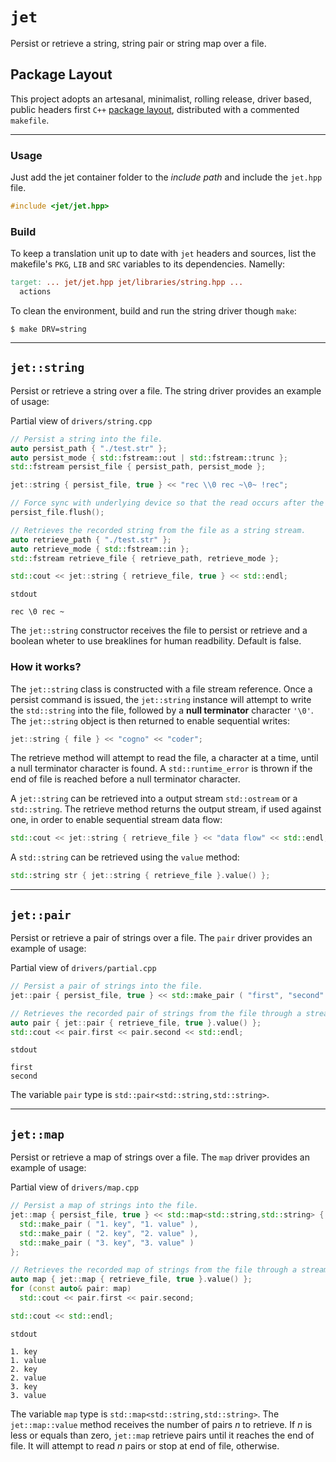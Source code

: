 
# `jet`
Persist or retrieve a string, string pair or string map over a file.

## Package Layout
This project adopts an artesanal, minimalist, rolling release, driver based, public headers first `C++` [package layout](), distributed with a commented `makefile`.

---

### Usage
Just add the jet container folder to the *include path* and include the `jet.hpp` file.
```C++
#include <jet/jet.hpp>
```

### Build
To keep a translation unit up to date with `jet` headers and sources, list the makefile's `PKG`, `LIB` and `SRC` variables to its dependencies. Namelly:
```makefile
target: ... jet/jet.hpp jet/libraries/string.hpp ...
  actions
```

To clean the environment, build and run the string driver though `make`:
```shell
$ make DRV=string
```

---

## `jet::string`
Persist or retrieve a string over a file. The string driver provides an example of usage:

Partial view of `drivers/string.cpp`
```C++
// Persist a string into the file.
auto persist_path { "./test.str" };
auto persist_mode { std::fstream::out | std::fstream::trunc };
std::fstream persist_file { persist_path, persist_mode };

jet::string { persist_file, true } << "rec \\0 rec ~\0~ !rec";

// Force sync with underlying device so that the read occurs after the write.
persist_file.flush();

// Retrieves the recorded string from the file as a string stream.
auto retrieve_path { "./test.str" };
auto retrieve_mode { std::fstream::in };
std::fstream retrieve_file { retrieve_path, retrieve_mode };

std::cout << jet::string { retrieve_file, true } << std::endl;
```

`stdout`
```
rec \0 rec ~
```

The `jet::string` constructor receives the file to persist or retrieve and a boolean wheter to use breaklines for human readbility. Default is false.

### How it works?
The `jet::string` class is constructed with a file stream reference. Once a persist command is issued, the `jet::string` instance will attempt to write the `std::string` into the file, followed by a **null terminator** character `'\0'`. The `jet::string` object is then returned to enable sequential writes:

```C++
jet::string { file } << "cogno" << "coder";
```

The retrieve method will attempt to read the file, a character at a time, until a null terminator character is found. A `std::runtime_error` is thrown if the end of file is reached before a null terminator character.

A `jet::string` can be retrieved into a output stream `std::ostream` or a `std::string`. The retrieve method returns the output stream, if used against one, in order to enable sequential stream data flow:

```C++
std::cout << jet::string { retrieve_file } << "data flow" << std::endl;
```

A `std::string` can be retrieved using the `value` method:
```C++
std::string str { jet::string { retrieve_file }.value() };
```

---

## `jet::pair`
Persist or retrieve a pair of strings over a file. The `pair` driver provides an example of usage:

Partial view of `drivers/partial.cpp`
```C++
// Persist a pair of strings into the file.
jet::pair { persist_file, true } << std::make_pair ( "first", "second" );

// Retrieves the recorded pair of strings from the file through a stream.
auto pair { jet::pair { retrieve_file, true }.value() };
std::cout << pair.first << pair.second << std::endl;
```

`stdout`
```
first
second
```

The variable `pair` type is `std::pair<std::string,std::string>`.

---

## `jet::map`
Persist or retrieve a map of strings over a file. The `map` driver provides an example of usage:

Partial view of `drivers/map.cpp`
```C++
// Persist a map of strings into the file.
jet::map { persist_file, true } << std::map<std::string,std::string> { 
  std::make_pair ( "1. key", "1. value" ),
  std::make_pair ( "2. key", "2. value" ),
  std::make_pair ( "3. key", "3. value" ) 
};

// Retrieves the recorded map of strings from the file through a stream.
auto map { jet::map { retrieve_file, true }.value() };
for (const auto& pair: map)
  std::cout << pair.first << pair.second;

std::cout << std::endl;
```

`stdout`
```
1. key
1. value
2. key
2. value
3. key
3. value
```

The variable `map` type is `std::map<std::string,std::string>`. The `jet::map::value` method receives the number of pairs *n* to retrieve. If *n* is less or equals than zero, `jet::map` retrieve pairs until it reaches the end of file. It will attempt to read *n* pairs or stop at end of file, otherwise.

